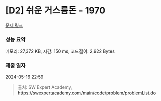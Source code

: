 # [D2] 쉬운 거스름돈 - 1970 

[문제 링크](https://swexpertacademy.com/main/code/problem/problemDetail.do?contestProbId=AV5PsIl6AXIDFAUq) 

### 성능 요약

메모리: 27,372 KB, 시간: 150 ms, 코드길이: 2,922 Bytes

### 제출 일자

2024-05-16 22:59



> 출처: SW Expert Academy, https://swexpertacademy.com/main/code/problem/problemList.do